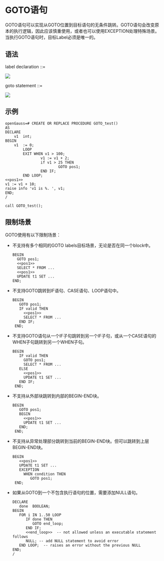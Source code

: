 # GOTO语句

GOTO语句可以实现从GOTO位置到目标语句的无条件跳转。GOTO语句会改变原本的执行逻辑，因此应该慎重使用，或者也可以使用EXCEPTION处理特殊场景。当执行GOTO语句时，目标Label必须是唯一的。

## 语法<a name="zh-cn_topic_0237122238_section126022140116"></a>

label declaration ::=

![](figures/zh-cn_image_0253404022.png)

goto statement ::=

![](figures/zh-cn_image_0253404023.png)

## 示例<a name="zh-cn_topic_0237122238_section147058110414"></a>

```
openGauss=# CREATE OR REPLACE PROCEDURE GOTO_test()
AS 
DECLARE
    v1  int;
BEGIN
    v1  := 0;
        LOOP
        EXIT WHEN v1 > 100;
                v1 := v1 + 2;
                if v1 > 25 THEN
                        GOTO pos1;
                END IF;
        END LOOP;
<<pos1>>
v1 := v1 + 10;
raise info 'v1 is %. ', v1;
END;
/

call GOTO_test();
```

## 限制场景<a name="zh-cn_topic_0237122238_section186169245159"></a>

GOTO使用有以下限制场景：

-   不支持有多个相同的GOTO labels目标场景，无论是否在同一个block中。

    ```
    BEGIN
      GOTO pos1; 
      <<pos1>>
      SELECT * FROM ...
      <<pos1>>
      UPDATE t1 SET ...
    END;
    ```


-   不支持GOTO跳转到IF语句、CASE语句、LOOP语句中。

    ```
    BEGIN
       GOTO pos1; 
       IF valid THEN
         <<pos1>>
         SELECT * FROM ...
       END IF;
     END;
    ```


-   不支持GOTO语句从一个IF子句跳转到另一个IF子句，或从一个CASE语句的WHEN子句跳转到另一个WHEN子句。

    ```
    BEGIN 
       IF valid THEN
         GOTO pos1;
         SELECT * FROM ...
       ELSE
         <<pos1>>
         UPDATE t1 SET ...
       END IF;
     END;
    ```


-   不支持从外部块跳转到内部的BEGIN-END块。

    ```
    BEGIN
       GOTO pos1;  
       BEGIN
         <<pos1>>
         UPDATE t1 SET ...
       END;
     END;
    ```


-   不支持从异常处理部分跳转到当前的BEGIN-END块。但可以跳转到上层BEGIN-END块。

    ```
    BEGIN
       <<pos1>>
       UPDATE t1 SET ...
       EXCEPTION
         WHEN condition THEN
            GOTO pos1;
     END;
    ```


-   如果从GOTO到一个不包含执行语句的位置，需要添加NULL语句。

    ```
    DECLARE
       done  BOOLEAN;
    BEGIN
       FOR i IN 1..50 LOOP
          IF done THEN
             GOTO end_loop;
          END IF;
          <<end_loop>>  -- not allowed unless an executable statement follows
          NULL; -- add NULL statement to avoid error
       END LOOP;  -- raises an error without the previous NULL
    END;
    /
    ```


